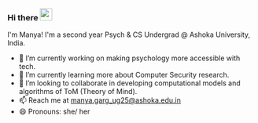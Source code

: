 ### Hi there <img src="https://media.giphy.com/media/hvRJCLFzcasrR4ia7z/giphy.gif" width="25px"> 

<!--
**manyagarggg/manyagarggg** is a ✨ _special_ ✨ repository because its `README.md` (this file) appears on your GitHub profile.

Here are some ideas to get you started:

- 🤔 I’m looking for help with ...
- 💬 Ask me about ... 
- ⚡ Fun fact: ... 
--> 
I'm Manya! I'm a second year Psych & CS Undergrad @ Ashoka University, India. 
- 🔭 I’m currently working on making psychology more accessible with tech. 
- 🌱 I’m currently learning more about Computer Security research. 
- 👯 I’m looking to collaborate in developing computational models and algorithms of ToM (Theory of Mind). 
- 📫 Reach me at manya.garg_ug25@ashoka.edu.in 
- 😄 Pronouns: she/ her 

<!-- [![Manya's GitHub stats](https://github-readme-stats.vercel.app/api?username=manyagarggg)](https://github.com/manyagarggg/github-readme-stats)-->
